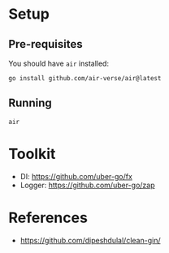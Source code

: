 # Setup

## Pre-requisites

You should have `air` installed:

```
go install github.com/air-verse/air@latest
```

## Running

```
air
```

# Toolkit

- DI: https://github.com/uber-go/fx
- Logger: https://github.com/uber-go/zap

# References

- https://github.com/dipeshdulal/clean-gin/